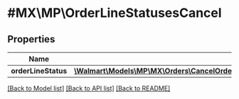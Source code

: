 # #MX\MP\OrderLineStatusesCancel

## Properties

Name | Type | Description | Notes
------------ | ------------- | ------------- | -------------
**orderLineStatus** | [**\Walmart\Models\MP\MX\Orders\CancelOrderLinesRequestOrderCancellationOrderLinesOrderLineInnerOrderLineStatusesOrderLineStatusInner[]**](CancelOrderLinesRequestOrderCancellationOrderLinesOrderLineInnerOrderLineStatusesOrderLineStatusInner.md) |  | [optional]


[[Back to Model list]](../) [[Back to API list]](../../Api/MX/MP) [[Back to README]](../../README.md)
